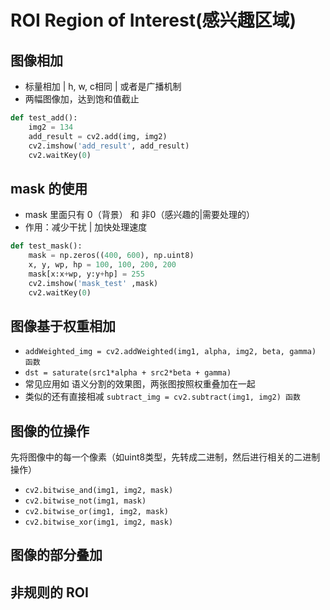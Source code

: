 # ROI Region of Interest(感兴趣区域)
## 图像相加
- 标量相加 | h, w, c相同 | 或者是广播机制
- 两幅图像加，达到饱和值截止
```python
def test_add():
    img2 = 134
    add_result = cv2.add(img, img2)
    cv2.imshow('add_result', add_result)
    cv2.waitKey(0)
```
## mask 的使用
- mask 里面只有 0（背景） 和 非0（感兴趣的|需要处理的）
- 作用：减少干扰 | 加快处理速度
```python
def test_mask():
    mask = np.zeros((400, 600), np.uint8)
    x, y, wp, hp = 100, 100, 200, 200
    mask[x:x+wp, y:y+hp] = 255
    cv2.imshow('mask_test' ,mask)
    cv2.waitKey(0)
```
## 图像基于权重相加
- `addWeighted_img = cv2.addWeighted(img1, alpha, img2, beta, gamma) 函数 `
- ` dst = saturate(src1*alpha + src2*beta + gamma) ` 
- 常见应用如 语义分割的效果图，两张图按照权重叠加在一起
- 类似的还有直接相减 `subtract_img = cv2.subtract(img1, img2) 函数 `
## 图像的位操作
先将图像中的每一个像素（如uint8类型，先转成二进制，然后进行相关的二进制操作）
- `cv2.bitwise_and(img1, img2, mask)`
- `cv2.bitwise_not(img1, mask)`
- `cv2.bitwise_or(img1, img2, mask)`
- `cv2.bitwise_xor(img1, img2, mask)`
## 图像的部分叠加
## 非规则的 ROI
